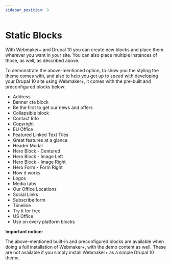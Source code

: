 ```yaml
---
sidebar_position: 8
---
```


# Static Blocks

With Webmaker+ and Drupal 10 you can create new blocks and place them wherever you want in your site. You can also place multiple instances of those, as well, as described above.


To demonstrate the above-mentioned option, to show you the styling the theme comes with, and also to help you get up to speed with developing your Drupal 10 site using Webmaker+, it comes with the pre-built and preconfigured blocks below:


- Address 
- Banner cta block 
- Be the first to get our news and offers 
- Collapsible block 
- Contact Info 
- Copyright 
- EU Office 
- Featured Linked Text Tiles 
- Great features at a glance 
- Header Modal 
- Hero Block - Centered 
- Hero Block - Image Left 
- Hero Block - Image Right 
- Hero Form - Form Right 
- How it works 
- Logos 
- Media tabs 
- Our Office Locations 
- Social Links 
- Subscribe form 
- Timeline 
- Try it for free 
- US Office 
- Use on every platform blocks

**Important notice:**

The above-mentioned built-in and preconfigured blocks are available when doing a full installation of Webmaker+, with the demo content as well. These are not available if you simply install Webmaker+ as a simple Drupal 10 theme.

